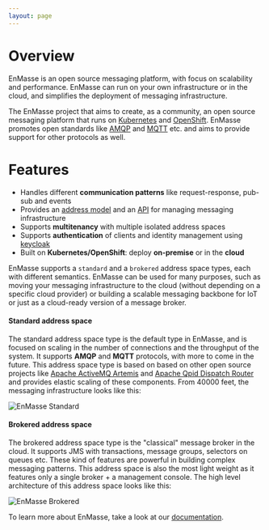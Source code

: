 ```yaml
---
layout: page
---
```

# Overview

EnMasse is an open source messaging platform, with focus on scalability and performance. EnMasse can run on your own infrastructure or in the cloud, and simplifies the deployment of messaging infrastructure.

The EnMasse project that aims to create, as a community, an open source messaging platform that runs on [Kubernetes](https://kubernetes.io/) and [OpenShift](http://openshift.org/). EnMasse promotes open standards like [AMQP](http://amqp.org/) and [MQTT](http://mqtt.org/) etc. and aims to provide support for other protocols as well.

# Features

* Handles different <b>communication patterns</b> like request-response, pub-sub and events
* Provides an [address model](http://enmasse.io/documentation/master/index.html#address_model) and an [API](http://enmasse.io/documentation/master/index.html#configuring-using-restapi) for managing messaging infrastructure
* Supports <b>multitenancy</b> with multiple isolated address spaces
* Supports <b>authentication</b> of clients and identity management using [keycloak](http://www.keycloak.org/)
* Built on <b>Kubernetes/OpenShift</b>: deploy <b>on-premise</b> or in the <b>cloud</b>

EnMasse supports a `standard` and a `brokered` address space types, each with different semantics. EnMasse can be used for many purposes, such as moving your messaging infrastructure to the cloud (without depending on a specific cloud provider) or building a scalable messaging backbone for IoT or just as a cloud-ready version of a message broker. 

#### Standard address space

The standard address space type is the default type in EnMasse, and is focused on scaling in the number of connections and the throughput of the system. It supports <b>AMQP</b> and <b>MQTT</b> protocols, with more to come in the future. This address space type is based on based on other open source projects like [Apache ActiveMQ Artemis](https://activemq.apache.org/artemis/) and [Apache Qpid Dispatch Router](https://qpid.apache.org/components/dispatch-router/index.html) and provides elastic scaling of these components.  From 40000 feet, the messaging infrastructure looks like this: 

![EnMasse Standard](https://raw.githubusercontent.com/EnMasseProject/enmasse/master/documentation/design_docs/overview/enmasse_overall_view.png)

#### Brokered address space

The brokered address space type is the "classical" message broker in the cloud. It supports JMS with transactions, message groups, selectors on queues etc. These kind of features are powerful in building complex messaging patterns. This address space is also the most light weight as it features only a single broker + a management console. The high level architecture of this address space looks like this:

![EnMasse Brokered](https://raw.githubusercontent.com/EnMasseProject/enmasse/master/documentation/design_docs/overview/enmasse_brokered_view.png)

To learn more about EnMasse, take a look at our [documentation](/documentation).
